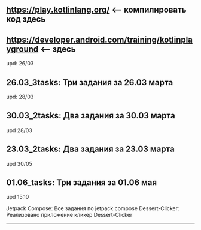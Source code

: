 
https://play.kotlinlang.org/ <-- компилировать код здесь
-------------------------------------------------------------------
https://developer.android.com/training/kotlinplayground <-- здесь
-------------------------------------------------------------------
upd: 26/03

26.03_3tasks: Три задания за 26.03 марта
-------------------------------------------------------------------
upd: 28/03

30.03_2tasks: Два задания за 30.03 марта
-------------------------------------------------------------------
upd 28/03

23.03_2tasks: Два задания за 23.03 марта
-------------------------------------------------------------------
upd 30/05

01.06_tasks: Три задания за 01.06 мая
-------------------------------------------------------------------
upd 15.10

Jetpack Compose: Все задания по jetpack compose
Dessert-Clicker: Реализовано приложение кликер Dessert-Clicker

-------------------------------------------------------------------
